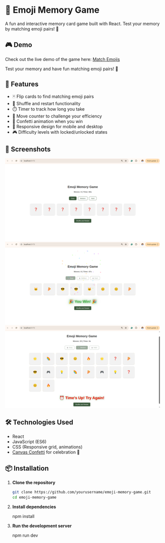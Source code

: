# 🧠 Emoji Memory Game

A fun and interactive memory card game built with React. Test your memory by matching emoji pairs! 🎯

## 🎮 Demo

Check out the live demo of the game here: [Match Emojis](https://match-emojis.netlify.app/)

Test your memory and have fun matching emoji pairs! 🎯

## 🚀 Features

- 🃏 Flip cards to find matching emoji pairs
- 🔄 Shuffle and restart functionality
- ⏱️ Timer to track how long you take
- 🧮 Move counter to challenge your efficiency
- 🎉 Confetti animation when you win
- 📱 Responsive design for mobile and desktop
- 🎮 Difficulty levels with locked/unlocked states

## 📸 Screenshots

![Game Preview](./src/assets//game-preview.png)
![Game Win](./src/assets//game-win.png)
![Time Up](./src/assets//game-time-up.png)

## 🛠️ Technologies Used

- React
- JavaScript (ES6)
- CSS (Responsive grid, animations)
- [Canvas Confetti](https://www.npmjs.com/package/canvas-confetti) for celebration 🎊

## 📦 Installation

1. **Clone the repository**

   ```bash
   git clone https://github.com/yourusername/emoji-memory-game.git
   cd emoji-memory-game
   ```

2. **Install dependencies**

   npm install

3. **Run the development server**

   npm run dev
